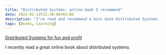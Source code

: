 ```yaml
---
title: "Distributed Systems: online book I recommend"
date: 2021-01-13T22:30:00+03:00
description: "I've read and recommend a mini book Distributed Systems for fun and profit."
tags: [Books, Learning]
---
```

[Distributed Systems for fun and profit](http://book.mixu.net/distsys/)

I recently read a great online book about distributed systems. 